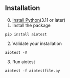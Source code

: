 ## Installation

0. [Install Python](https://www.python.org/downloads/)(3.11 or later)
1. Install the package 
```console
pip install aiotest
```
    
2. Validate your installation
```console
aiotest -V
```
3. Run aiotest
```console
aiotest -f aiotestfile.py
```    